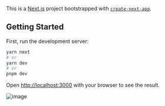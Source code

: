 This is a [Next.js](https://nextjs.org/) project bootstrapped with [`create-next-app`](https://github.com/vercel/next.js/tree/canary/packages/create-next-app).

## Getting Started

First, run the development server:

```bash
yarn next
# or
yarn dev
# or
pnpm dev
```

Open [http://localhost:3000](http://localhost:3000) with your browser to see the result.

![image](https://github.com/neriiavr/next13-example/assets/90536788/811daf25-7dc3-42e3-af95-b0a51ed2d7db)
